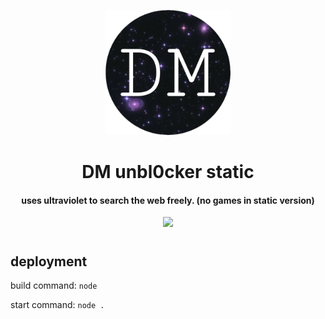 <p align="center"><img src="/img/logo.png" height="200">
</p>

<h1 align="center">DM unbl0cker static</h1>

<h4 align="center">uses ultraviolet to search the web freely. (no games in static version)</h3>

<p align="center">
<a href="https://discord.gg/hrXXUeWgrn">
  <img src="https://dcbadge.vercel.app/api/server/hrXXUeWgrn"/>
</a>
</p>
<h1></h1>
<h2>deployment</h2>

build command: `node`

start command: `node .`

